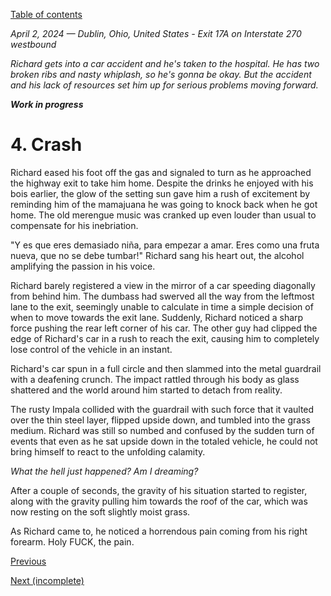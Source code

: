 [Table of contents](./README.md#table-of-contents)

*April 2, 2024 — Dublin, Ohio, United States - Exit 17A on Interstate 270 westbound*

*Richard gets into a car accident and he's taken to the hospital. He has two broken ribs and nasty whiplash, so he's gonna be okay. But the accident and his lack of resources set him up for serious problems moving forward.*

***Work in progress***

# 4. Crash

Richard eased his foot off the gas and signaled to turn as he approached the highway exit to take him home. Despite the drinks he enjoyed with his bois earlier, the glow of the setting sun gave him a rush of excitement by reminding him of the mamajuana he was going to knock back when he got home. The old merengue music was cranked up even louder than usual to compensate for his inebriation.

"Y es que eres demasiado niña, para empezar a amar. Eres como una fruta nueva, que no se debe tumbar!" Richard sang his heart out, the alcohol amplifying the passion in his voice. 

Richard barely registered a view in the mirror of a car speeding diagonally from behind him. The dumbass had swerved all the way from the leftmost lane to the exit, seemingly unable to calculate in time a simple decision of when to move towards the exit lane. Suddenly, Richard noticed a sharp force pushing the rear left corner of his car. The other guy had clipped the edge of Richard's car in a rush to reach the exit, causing him to completely lose control of the vehicle in an instant. 

Richard's car spun in a full circle and then slammed into the metal guardrail with a deafening crunch. The impact rattled through his body as glass shattered and the world around him started to detach from reality. 

The rusty Impala collided with the guardrail with such force that it vaulted over the thin steel layer, flipped upside down, and tumbled into the grass medium. Richard was still so numbed and confused by the sudden turn of events that even as he sat upside down in the totaled vehicle, he could not bring himself to react to the unfolding calamity. 

*What the hell just happened? Am I dreaming?*

After a couple of seconds, the gravity of his situation started to register, along with the gravity pulling him towards the roof of the car, which was now resting on the soft slightly moist grass.

As Richard came to, he noticed a horrendous pain coming from his right forearm. Holy FUCK, the pain.



<!-- Generated from ChatGPT lmao, I need to rework this:

The next thing Richard became aware of was the sound of muffled voices. Gradually, they grew clearer: “Sir, can you hear me? Stay with us.” His eyelids fluttered open, and a pair of concerned EMTs loomed above him, their hands moving efficiently as they checked his vitals. He tried to speak, but his mouth felt dry, and his head throbbed with a dull, relentless ache. One of the EMTs offered a reassuring smile. “You’re going to be okay. You’ve been in an accident, but we’re taking care of you.”

They gently lifted him onto a stretcher, strapping him in securely before wheeling him to the waiting ambulance. Richard’s surroundings swayed as the stretcher rolled, and the flashing red and blue lights reflected off the ambulance’s polished surface. He caught glimpses of twisted metal and shards of glass littering the roadway before the doors swung shut. 

Inside the ambulance, the steady beeping of monitors mixed with the hum of the engine. “Your arm’s broken, and it looks like you have a concussion,” one of the EMTs said, her voice calm but professional. “We’re taking you to the hospital to get checked out.” Richard nodded weakly, his mind still catching up with what had happened. Pain radiated from his left arm, but a sense of relief washed over him. He was alive, and for now, that was enough. -->

[Previous](./3.curiosity.md)

[Next (incomplete)](./5.destitution.md)
